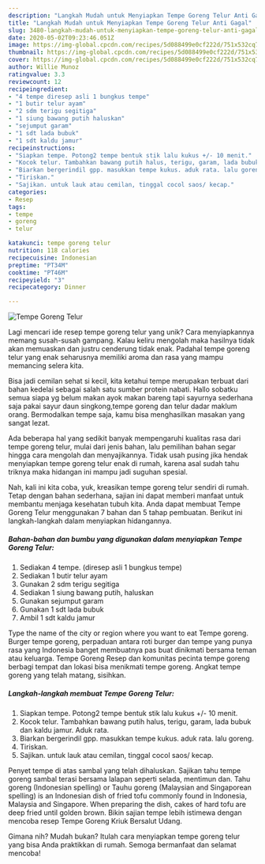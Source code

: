 ```yaml
---
description: "Langkah Mudah untuk Menyiapkan Tempe Goreng Telur Anti Gagal"
title: "Langkah Mudah untuk Menyiapkan Tempe Goreng Telur Anti Gagal"
slug: 3480-langkah-mudah-untuk-menyiapkan-tempe-goreng-telur-anti-gagal
date: 2020-05-02T09:23:46.051Z
image: https://img-global.cpcdn.com/recipes/5d088499e0cf222d/751x532cq70/tempe-goreng-telur-foto-resep-utama.jpg
thumbnail: https://img-global.cpcdn.com/recipes/5d088499e0cf222d/751x532cq70/tempe-goreng-telur-foto-resep-utama.jpg
cover: https://img-global.cpcdn.com/recipes/5d088499e0cf222d/751x532cq70/tempe-goreng-telur-foto-resep-utama.jpg
author: Willie Munoz
ratingvalue: 3.3
reviewcount: 12
recipeingredient:
- "4 tempe diresep asli 1 bungkus tempe"
- "1 butir telur ayam"
- "2 sdm terigu segitiga"
- "1 siung bawang putih haluskan"
- "sejumput garam"
- "1 sdt lada bubuk"
- "1 sdt kaldu jamur"
recipeinstructions:
- "Siapkan tempe. Potong2 tempe bentuk stik lalu kukus +/- 10 menit."
- "Kocok telur. Tambahkan bawang putih halus, terigu, garam, lada bubuk dan kaldu jamur. Aduk rata."
- "Biarkan bergerindil gpp. masukkan tempe kukus. aduk rata. lalu goreng."
- "Tiriskan."
- "Sajikan. untuk lauk atau cemilan, tinggal cocol saos/ kecap."
categories:
- Resep
tags:
- tempe
- goreng
- telur

katakunci: tempe goreng telur 
nutrition: 118 calories
recipecuisine: Indonesian
preptime: "PT34M"
cooktime: "PT46M"
recipeyield: "3"
recipecategory: Dinner

---
```



![Tempe Goreng Telur](https://img-global.cpcdn.com/recipes/5d088499e0cf222d/751x532cq70/tempe-goreng-telur-foto-resep-utama.jpg)

Lagi mencari ide resep tempe goreng telur yang unik? Cara menyiapkannya memang susah-susah gampang. Kalau keliru mengolah maka hasilnya tidak akan memuaskan dan justru cenderung tidak enak. Padahal tempe goreng telur yang enak seharusnya memiliki aroma dan rasa yang mampu memancing selera kita.

Bisa jadi cemilan sehat si kecil, kita ketahui tempe merupakan terbuat dari bahan kedelai sebagai salah satu sumber protein nabati. Hallo sobatku semua siapa yg belum makan ayok makan bareng tapi sayurnya sederhana saja pakai sayur daun singkong,tempe goreng dan telur dadar maklum orang. Bermodalkan tempe saja, kamu bisa menghasilkan masakan yang sangat lezat.

Ada beberapa hal yang sedikit banyak mempengaruhi kualitas rasa dari tempe goreng telur, mulai dari jenis bahan, lalu pemilihan bahan segar hingga cara mengolah dan menyajikannya. Tidak usah pusing jika hendak menyiapkan tempe goreng telur enak di rumah, karena asal sudah tahu triknya maka hidangan ini mampu jadi suguhan spesial.


Nah, kali ini kita coba, yuk, kreasikan tempe goreng telur sendiri di rumah. Tetap dengan bahan sederhana, sajian ini dapat memberi manfaat untuk membantu menjaga kesehatan tubuh kita. Anda dapat membuat Tempe Goreng Telur menggunakan 7 bahan dan 5 tahap pembuatan. Berikut ini langkah-langkah dalam menyiapkan hidangannya.

<!--inarticleads1-->

##### Bahan-bahan dan bumbu yang digunakan dalam menyiapkan Tempe Goreng Telur:

1. Sediakan 4 tempe. (diresep asli 1 bungkus tempe)
1. Sediakan 1 butir telur ayam
1. Gunakan 2 sdm terigu segitiga
1. Sediakan 1 siung bawang putih, haluskan
1. Gunakan sejumput garam
1. Gunakan 1 sdt lada bubuk
1. Ambil 1 sdt kaldu jamur


Type the name of the city or region where you want to eat Tempe goreng. Burger tempe goreng, perpaduan antara roti burger dan tempe yang punya rasa yang Indonesia banget membuatnya pas buat dinikmati bersama teman atau keluarga. Tempe Goreng Resep dan komunitas pecinta tempe goreng berbagi tempat dan lokasi bisa menikmati tempe goreng. Angkat tempe goreng yang telah matang, sisihkan. 

<!--inarticleads2-->

##### Langkah-langkah membuat Tempe Goreng Telur:

1. Siapkan tempe. Potong2 tempe bentuk stik lalu kukus +/- 10 menit.
1. Kocok telur. Tambahkan bawang putih halus, terigu, garam, lada bubuk dan kaldu jamur. Aduk rata.
1. Biarkan bergerindil gpp. masukkan tempe kukus. aduk rata. lalu goreng.
1. Tiriskan.
1. Sajikan. untuk lauk atau cemilan, tinggal cocol saos/ kecap.


Penyet tempe di atas sambal yang telah dihaluskan. Sajikan tahu tempe goreng sambal terasi bersama lalapan seperti selada, mentimun dan. Tahu goreng (Indonesian spelling) or Tauhu goreng (Malaysian and Singaporean spelling) is an Indonesian dish of fried tofu commonly found in Indonesia, Malaysia and Singapore. When preparing the dish, cakes of hard tofu are deep fried until golden brown. Bikin sajian tempe lebih istimewa dengan mencoba resep Tempe Goreng Kriuk Bersalut Udang. 

Gimana nih? Mudah bukan? Itulah cara menyiapkan tempe goreng telur yang bisa Anda praktikkan di rumah. Semoga bermanfaat dan selamat mencoba!
